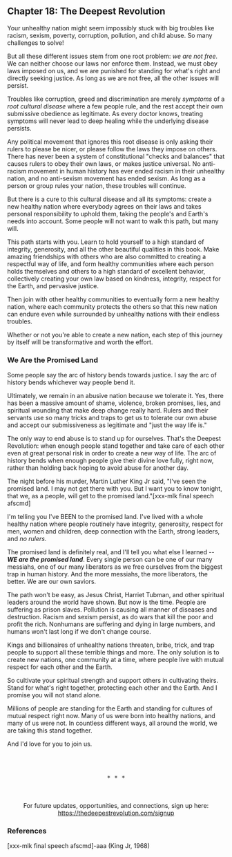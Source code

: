 ## Chapter 18: The Deepest Revolution

Your unhealthy nation might seem impossibly stuck with big troubles like racism, sexism, poverty, corruption, pollution, and child abuse. So many challenges to solve!

But all these different issues stem from one root problem: _we are not free._ We can neither choose our laws nor enforce them. Instead, we must obey laws imposed on us, and we are punished for standing for what's right and directly seeking justice. As long as we are not free, all the other issues will persist.

Troubles like corruption, greed and discrimination are merely _symptoms_ of a _root cultural disease_ where a few people rule, and the rest accept their own submissive obedience as legitimate. As every doctor knows, treating symptoms will never lead to deep healing while the underlying disease persists.

Any political movement that ignores this root disease is only asking their rulers to please be nicer, or please follow the laws they impose on others. There has never been a system of constitutional "checks and balances" that causes rulers to obey their own laws, or makes justice universal. No anti-racism movement in human history has ever ended racism in their unhealthy nation, and no anti-sexism movement has ended sexism. As long as a person or group rules your nation, these troubles will continue.

But there is a cure to this cultural disease and all its symptoms: create a new healthy nation where everybody agrees on their laws and takes personal responsibility to uphold them, taking the people's and Earth's needs into account. Some people will not want to walk this path, but many will.

This path starts with you. Learn to hold yourself to a high standard of integrity, generosity, and all the other beautiful qualities in this book. Make amazing friendships with others who are also committed to creating a respectful way of life, and form healthy communities where each person holds themselves and others to a high standard of excellent behavior, collectively creating your own law based on kindness, integrity, respect for the Earth, and pervasive justice.

Then join with other healthy communities to eventually form a new healthy nation, where each community protects the others so that this new nation can endure even while surrounded by unhealthy nations with their endless troubles.

Whether or not you're able to create a new nation, each step of this journey by itself will be transformative and worth the effort.

### We Are the Promised Land

Some people say the arc of history bends towards justice. I say the arc of history bends whichever way people bend it.

Ultimately, we remain in an abusive nation because we tolerate it. Yes, there has been a massive amount of shame, violence, broken promises, lies, and spiritual wounding that make deep change really hard. Rulers and their servants use so many tricks and traps to get us to tolerate our own abuse and accept our submissiveness as legitimate and "just the way life is."

The only way to end abuse is to stand up for ourselves. That's the Deepest Revolution: when enough people stand together and take care of each other even at great personal risk in order to create a new way of life. The arc of history bends when enough people give their divine love fully, right now, rather than holding back hoping to avoid abuse for another day.

The night before his murder, Martin Luther King Jr said, "I've seen the promised land. I may not get there with you. But I want you to know tonight, that we, as a people, will get to the promised land."[xxx-mlk final speech afscmd]

I'm telling you I've BEEN to the promised land. I've lived with a whole healthy nation where people routinely have integrity, generosity, respect for men, women and children, deep connection with the Earth, strong leaders, and _no rulers._

The promised land is definitely real, and I'll tell you what else I learned -- _**WE are the promised land**_. Every single person can be one of our many messiahs, one of our many liberators as we free ourselves from the biggest trap in human history. And the more messiahs, the more liberators, the better. We are our own saviors.

The path won't be easy, as Jesus Christ, Harriet Tubman, and other spiritual leaders around the world have shown. But now is the time. People are suffering as prison slaves. Pollution is causing all manner of diseases and destruction. Racism and sexism persist, as do wars that kill the poor and profit the rich. Nonhumans are suffering and dying in large numbers, and humans won't last long if we don't change course.

Kings and billionaires of unhealthy nations threaten, bribe, trick, and trap people to support all these terrible things and more. The only solution is to create new nations, one community at a time, where people live with mutual respect for each other and the Earth.

So cultivate your spiritual strength and support others in cultivating theirs. Stand for what's right together, protecting each other and the Earth. And I promise you will not stand alone.

Millions of people are standing for the Earth and standing for cultures of mutual respect right now. Many of us were born into healthy nations, and many of us were not. In countless different ways, all around the world, we are taking this stand together.

And I'd love for you to join us.

<br/><br/>

<center><pre>* * *</pre><br/><br/>For future updates, opportunities, and connections, sign up here:<br/><a href="https://thedeepestrevolution.com/signup">https://thedeepestrevolution.com/signup</a></center>

### References

[xxx-mlk final speech afscmd]-aaa (King Jr, 1968)